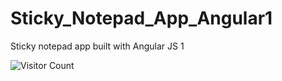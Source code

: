 # Sticky_Notepad_App_Angular1
Sticky notepad app built with Angular JS 1

![Visitor Count](https://profile-counter.glitch.me/madhavmahesh1969/count.svg)
